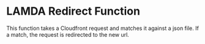 # LAMDA Redirect Function

This function takes a Cloudfront request and matches it against a json file. If a match, the request is redirected to the new url.